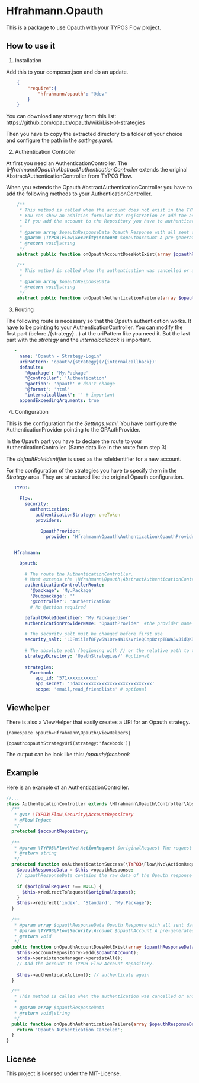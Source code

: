 Hfrahmann.Opauth
============

This is a package to use [Opauth](http://opauth.org) with your TYPO3 Flow project.


How to use it
-------------

1. Installation

 Add this to your composer.json and do an update.
 ```json
     {
         "require":{
             "hfrahmann/opauth": "@dev"
         }
     }
 ```

 You can download any strategy from this list: https://github.com/opauth/opauth/wiki/List-of-strategies

 Then you have to copy the extracted directory to a folder of your choice and configure the path in the *settings.yaml*.


2. Authentication Controller

 At first you need an AuthenticationController.
 The *\Hfrahmann\Opauth\AbstractAuthenticationController* extends the original AbstractAuthenticationController from TYPO3 Flow.

 When you extends the Opauth AbstractAuthenticationController you have to add the following methods to your AuthenticationController.

 ```php
     /**
      * This method is called when the account does not exist in the TYPO3 Flow Account Repository.
      * You can show an addition formular for registration or add the account directly to the Account Repository.
      * If you add the account to the Repository you have to authenticate again manually.
      *
      * @param array $opauthResponseData Opauth Response with all sent data depends on the used strategy (facebook, twitter, ...)
      * @param \TYPO3\Flow\Security\Account $opauthAccount A pre-generated account with the Opauth data
      * @return void|string
      */
     abstract public function onOpauthAccountDoesNotExist(array $opauthResponseData, \TYPO3\Flow\Security\Account $opauthAccount);

     /**
      * This method is called when the authentication was cancelled or another problem occurred at the provider.
      *
      * @param array $opauthResponseData
      * @return void|string
      */
     abstract public function onOpauthAuthenticationFailure(array $opauthResponseData);
 ```


3. Routing

 The following route is necessary so that the Opauth authentication works.
 It have to be pointing to your AuthenticationController.
 You can modify the first part (before /{strategy}...) at the uriPattern like you need it.
 But the last part with the *strategy* and the *internalcallback* is important.

 ```yaml
    -
      name: 'Opauth - Strategy-Login'
      uriPattern: 'opauth/{strategy}(/{internalcallback})'
      defaults:
        '@package': 'My.Package'
        '@controller': 'Authentication'
        '@action': 'opauth' # don't change
        '@format': 'html'
        'internalcallback': '' # important
      appendExceedingArguments: true
 ```


4. Configuration

 This is the configuration for the *Settings.yaml*.
 You have configure the AuthenticationProvider pointing to the OPAuthProvider.

 In the Opauth part you have to declare the route to your AuthenticationController. (Same data like in the route from step 3)

 The *defaultRoleIdentifier* is used as the roleIdentifier for a new account.

 For the configuration of the strategies you have to specify them in the *Strategy* area.
 They are structured like the original Opauth configuration.

 ```yaml
    TYPO3:

      Flow:
        security:
          authentication:
            authenticationStrategy: oneToken
            providers:

              OpauthProvider:
                provider: 'Hfrahmann\Opauth\Authentication\OpauthProvider'


    Hfrahmann:

      Opauth:

        # The route the AuthenticationController.
        # Must extends the \Hfrahmann\Opauth\AbstractAuthenticationController.
        authenticationControllerRoute:
          '@package': 'My.Package'
          '@subpackage': ''
          '@controller': 'Authentication'
          # No @action required

        defaultRoleIdentifier: 'My.Package:User'
        authenticationProviderName: 'OpauthProvider' #the provider name from top

        # The security_salt must be changed before first use
        security_salt: 'LDFmiilYf8Fyw5W10rx4W1KsVrieQCnpBzzpTBWA5vJidQKDx8pMJbmw28R1C4m'
        
        # The absolute path (beginning with /) or the relative path to the flow directory.
        strategyDirectory: 'OpathStrategies/' #optional
        
        strategies:
          Facebook:
            app_id: '571xxxxxxxxxxx'
            app_secret: '3daxxxxxxxxxxxxxxxxxxxxxxxxxxxx'
            scope: 'email,read_friendlists' # optional
 ```


Viewhelper
----------

There is also a ViewHelper that easily creates a URI for an Opauth strategy.

```
{namespace opauth=Hfrahmann\Opauth\ViewHelpers}

{opauth:opauthStrategyUri(strategy:'facebook')}
```

The output can be look like this: */opauth/facebook*


Example
-------

Here is an example of an AuthenticationController.

```php
//...
class AuthenticationController extends \Hfrahmann\Opauth\Controller\AbstractAuthenticationController {
  /**
   * @var \TYPO3\Flow\Security\AccountRepository
   * @Flow\Inject
   */
  protected $accountRepository;
  
  /**
   * @param \TYPO3\Flow\Mvc\ActionRequest $originalRequest The request that was intercepted by the security framework, NULL if there was none
   * @return string
   */
  protected function onAuthenticationSuccess(\TYPO3\Flow\Mvc\ActionRequest $originalRequest = NULL) {
    $opauthResponseData = $this->opauthResponse;
    // opauthResponseData contains the raw data of the Opauth response
  
    if ($originalRequest !== NULL) {
      $this->redirectToRequest($originalRequest);
    }
    $this->redirect('index', 'Standard', 'My.Package');
  }
  
  /**
   * @param array $opauthResponseData Opauth Response with all sent data
   * @param \TYPO3\Flow\Security\Account $opauthAccount A pre-generated account with the Opauth data
   * @return void
   */
  public function onOpauthAccountDoesNotExist(array $opauthResponseData, \TYPO3\Flow\Security\Account $opauthAccount) {
    $this->accountRepository->add($opauthAccount);
    $this->persistenceManager->persistAll();
    // Add the account to TYPO3 Flow Account Repository.
    
    $this->authenticateAction(); // authenticate again
  }

  /**
   * This method is called when the authentication was cancelled or another problem occurred at the provider.
   *
   * @param array $opauthResponseData
   * @return void|string
   */
  public function onOpauthAuthenticationFailure(array $opauthResponseData) {
    return 'Opauth Authentication Canceled';
  }
}
```


License
-------

This project is licensed under the MIT-License.

